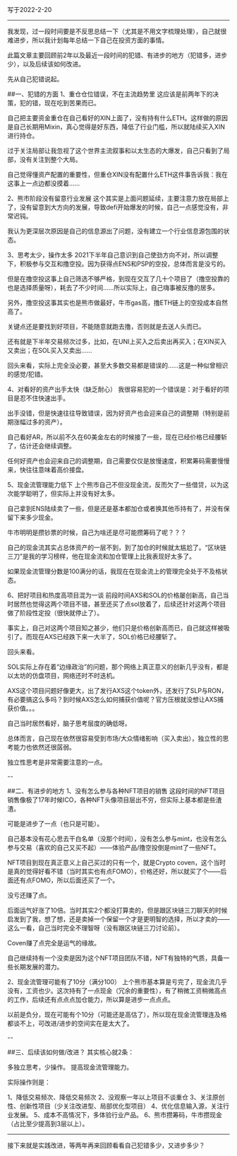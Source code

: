 写于2022-2-20

----

我发现，过一段时间要是不反思总结一下（尤其是不用文字梳理处理），自己就很难进步，所以我计划每年总结一下自己在投资方面的事情。

此篇文章主要回顾前2年以及最近一段时间的犯错、有进步的地方（犯错多，进步少），以及后续该如何改进。

先从自己犯错说起。

##一、犯错的方面
1、重仓仓位错误，不在主流趋势里
这应该是前两年下的决策，犯的错，现在吃到苦果而已。

自己把主要资金重仓在自己看好的XIN上面了，没有持有什么ETH。这样做的原因是自己长期用Mixin，真心觉得是好东西，降低了行业门槛，所以就陆续买入XIN进行持仓。

过于关注局部让我忽视了这个世界主流叙事和以太生态的大爆发，自己只看到了局部，没有关注到整个大局。

自己觉得懂资产配置的重要性，但重仓XIN没有配置什么ETH这件事告诉我：我在这事上一点边都没摸着……

2、熊市阶段没有留意行业发展
这个其实是上面问题延续，主要注意力放在局部上了，没有留意到大方向的发展，导致defi开始爆发的时候，自己一点感觉没有，非常迟钝。

我认为更深层次原因是自己的信息源出了问题，没有建立一个行业信息源包围的状态。

3、思考太少，操作太多
2021下半年自己意识到自己使劲方向不对，所以调整下，积极参与交互和撸空投。因为获得点ENS和PSP的空投，总体而言是没亏的。

但是在撸空投这事上自己筛选不够严格，到现在交互了几十个项目了（撸空投靠的也是选择质量呀），耗去了不少时间……所以实际上，自己嗨事被反撸的居多。

另外，撸空投这事其实也是熊市做最好，牛市gas高，撸ETH链上的空投成本自然高了。

关键点还是要找到好项目，不能随意就跑去撸，否则就是去送人头而已。

还有就是下半年交易频次过多，比如，在UNI上买入之后卖出再买入；在XIN买入又卖出；在SOL买入又卖出……

回头来看，实际上完全没必要，甚至大多数交易都是错误的……这是一种似曾相识的感觉/犯错。

4、对看好的资产出手太快（缺乏耐心）
我很容易犯的一个错误是：对于看好的项目是忍不住快速出手。

出手没错，但是快速往往导致错误，因为好资产也会迎来自己的调整期（特别是前期涨幅过多的资产）。

自己看好AR，所以前不久在60美金左右的时候接了一些，现在已经价格已经腰斩了，估计还会继续调整。

任何好资产也会迎来自己的调整期，自己需要仅仅是放慢速度，积累筹码需要慢慢来，快往往意味着高价接盘。

5、现金流管理能力低下
上个熊市自己不但没现金流，反而欠了一些借贷，以为这次能学聪明了，但实际上并没有好太多。

自己拿到ENS陆续卖了一些，但是还是基本都加仓或者换其他币持有了，并没有保留下来多少现金。

牛市明明是攒钞票的时候，自己为啥还是尽可能攒筹码了呢？？？

自己的现金流其实占总体资产的一层不到，到了加仓的时候就太尴尬了。“区块链三刀”是我的学习榜样，他在现金流和加仓管理上比我表现好太多了。

如果现金流管理分数是100满分的话，我现在在现金流上的管理完全处于不及格状态。

6、把好项目和热度高项目混为一谈
前段时间AXS和SOL的价格屡创新高，自己当时居然也觉得这两个项目不错，甚至还买了点sol放着了，后续还针对这两个项目做了阶段性定投（很快就停止了）。

事实上，自己对这两个项目知之甚少，他们只是价格创新高而已，自己就这样被吸引了。而现在AXS已经跌下来一大半了，SOL价格已经腰斩了。

回头来看。

SOL实际上存在着“边缘政治”的问题，那个网络上真正意义的创新几乎没有，都是以太坊的仿盘项目，网络还时不时迭机。

AXS这个项目问题好像更大，出了发行AXS这个token外，还发行了SLP与RON，有必要搞这么多吗？到时候AXS怎么如何捕获价值呢？官方压根就没想让AXS捕获价值。。。

自己当时居然看好，脑子思考层度的确低呀。

总体而言，自己现在依然很容易受到市场/大众情绪影响（买入卖出），独立性的思考能力也依然还很孱弱。

独立性思考是非常需要注意的一点。

--

##二、有进步的地方
1、没有怎么参与各种NFT项目的销售
这段时间的NFT项目销售像极了17年时候ICO，各种NFT头像项目层出不穷，但实际上基本都是些渣渣。

可能是进步了一点（也只是可能）。

自己基本没有花心思去干白名单（没那个时间），没有怎么参与mint，也没有怎么参与交易（喜欢的自己又买不起）——体验产品/撸空投倒是mint了一些NFT。

NFT项目到现在真正意义上自己买过的只有一个，就是Crypto coven，这个当时是真的觉得好看不错（当时其实也有点FOMO），价格还好，所以就买了个——后面还有点FOMO，所以后面还买了一个。

没亏还赚了点。

后面运气好涨了10倍。当时其实2个都没打算卖的，但是跟区块链三刀聊天的时候启发到了我，想了想，还是卖掉一个保留一个才是更明智的选择，所以才卖的——这么一看，自己当时完全不理智呀（没有跟区块链三刀讨论前）。

Coven赚了点完全是运气的缘故。

自己继续持有一个没卖是因为这个NFT项目团队不错，NFT有独特的气质，具备一些长期发展的潜力。

2、现金流管理可能有了10分（满分100）
上个熊市基本算是亏完了，现金流几乎没有，工资也少。这次持有了一点现金（冗余的重要性），有了稍微工资稍微高点的工作，后续还有点点点加仓能力，所以算是进步一点点点。

以前是负分，现在可能有个10分（可能还是高估了），所以现在现金流管理连及格都谈不上，可改进/进步的空间实在是太大了。

--

##三、后续该如何做/改进？
其实核心就2条：

多独立思考，少操作。
提高现金流管理能力。

实际操作则是：

1、降低交易频次、降低交易频次
2、没观察一年以上项目不谈重仓
3、关注原创性、创新性项目（少关注改进型、局部优化型项目）
4、优化信息输入源，关注行业发展。
5、成本不高情况下，多体验行业产品。
6、熊市攒筹码，牛市攒现金（占比至少提高到3层以上）。

----

接下来就是实践改进，等两年再来回顾看看自己犯错多少，又进步多少？
